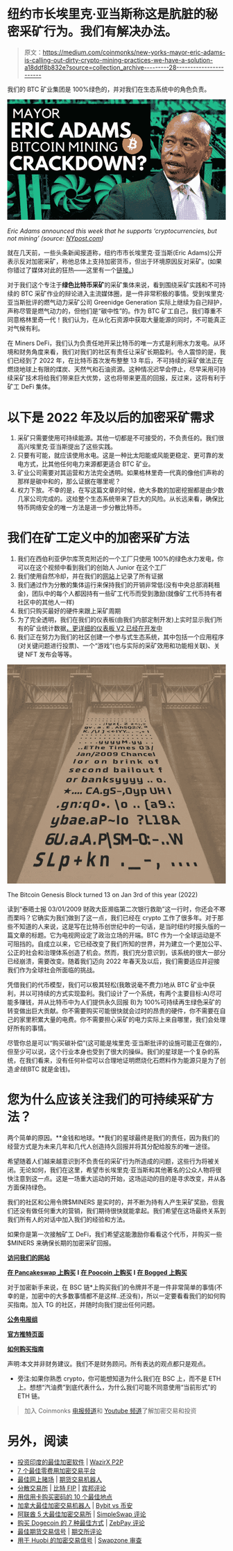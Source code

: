 # 纽约市长埃里克·亚当斯称这是肮脏的秘密采矿行为。我们有解决办法。

> 原文：<https://medium.com/coinmonks/new-yorks-mayor-eric-adams-is-calling-out-dirty-crypto-mining-practices-we-have-a-solution-a18ddf8b832e?source=collection_archive---------28----------------------->

我们的 BTC 矿业集团是 100%绿色的，并对我们在生态系统中的角色负责。

![](img/999a261d8801daeac051d6300156e5d7.png)

*Eric Adams announced this week that he supports ‘cryptocurrencies, but not mining’ (source:* [*NYpost.com*](https://nypost.com/2022/02/09/nyc-mayor-eric-adams-says-hes-against-crypto-mining/)*)*

就在几天前，一些头条新闻报道称，纽约市市长埃里克·亚当斯(Eric Adams)公开表示反对加密采矿，称他总体上支持加密货币，但出于环境原因反对采矿。(如果你错过了媒体对此的狂热——这里有一个[链接。](https://nypost.com/2022/02/09/nyc-mayor-eric-adams-says-hes-against-crypto-mining/))

对于我们这个专注于**绿色比特币采矿**的采矿集体来说，看到围绕采矿实践和不可持续的 BTC 采矿作业的辩论进入主流媒体圈，是一件非常积极的事情。受到埃里克·亚当斯批评的燃气动力采矿公司 Greenidge Generation 实际上继续为自己辩护，声称尽管是燃气动力的，但他们是“碳中性”的。作为 BTC 矿工自己，我们尊重不同意格林里奇一代！我们认为，在从化石资源中获取大量能源的同时，不可能真正对气候有利。

在 Miners DeFi，我们认为负责任地开采比特币的唯一方式是利用水力发电。从环境和财务角度来看，我们对我们的社区有责任让采矿长期盈利。令人震惊的是，我们已经到了 2022 年，在比特币首次发布整整 13 年后，不可持续的采矿做法正在燃烧地球上有限的煤炭、天然气和石油资源。这种情况迟早会停止，尽早采用可持续采矿技术将给我们带来巨大优势，这也将带来更高的回报，反过来，这将有利于矿工 DeFi 集体。

# **以下是 2022 年及以后的加密采矿需求**

1.  采矿只需要使用可持续能源。其他一切都是不可接受的，不负责任的。我们很高兴埃里克·亚当斯提出了这些实践。
2.  只要有可能，就应该使用水电。这是一种比太阳能或风能更稳定、更可靠的发电方式，比其他任何电力来源都更适合 BTC 矿业。
3.  矿业公司需要对其运营和方法完全透明。如果格林里奇一代真的像他们声称的那样是碳中和的，那么证据在哪里呢？
4.  权力下放。不幸的是，在写这篇文章的时候，绝大多数的加密挖掘都是由少数几家公司完成的。这给整个生态系统带来了巨大的风险。从长远来看，确保比特币网络安全的唯一方法是进一步分散比特币。

# **我们在矿工定义中的加密采矿方法**

1.  我们在西伯利亚伊尔库茨克附近的一个工厂只使用 100%的绿色水力发电，你可以在这个视频中看到我们的创始人 Junior 在这个工厂
2.  我们使用自然冷却，并在我们的[网站](https://minersdefi.com/sustainable-mining)上记录了所有证据
3.  我们通过作为分散的集体运行来保持我们的开销非常低(没有中央总部消耗租金)，团队中的每个人都因持有一些矿工代币而受到激励(就像矿工代币持有者社区中的其他人一样)
4.  我们只购买最好的硬件来跟上采矿周期
5.  为了完全透明，我们在我们的仪表板(由我们内部定制开发)上实时显示我们所有的矿业统计数据[，更详细的仪表板 V2 已经在开发中](https://minersdefi.com/dashboard)
6.  我们正在努力为我们的社区创建一个参与式生态系统，其中包括一个应用程序(对关键问题进行投票)、一个“游戏”(也与实际的采矿效用和功能相关联)、关键 NFT 发布会等等。

![](img/9b6087472f87e608ac892f74aa810fc0.png)

The Bitcoin Genesis Block turned 13 on Jan 3rd of this year (2022)

读到“泰晤士报 03/01/2009 财政大臣濒临第二次银行救助”这一行时，你还会不寒而栗吗？它确实为我们做到了这一点，我们已经在 crypto 工作了很多年。对于那些不知道的人来说，这是写在比特币创世纪中的一句话，是当时纽约时报头版的一篇文章的标题。它为电视网设定了政治立场的开端。BTC 作为一个全球运动是不可阻挡的。自成立以来，它已经改变了我们所知的世界，并为建立一个更加公平、公正的社会和治理体系创造了机会。然而，我们充分意识到，该系统的很大一部分已经崩溃，需要改变。随着我们迈向 2022 年春天及以后，我们需要适应并迎接我们作为全球社会所面临的挑战。

凭借我们的代币模型，我们可以极其轻松(我敢说毫不费力)地从 BTC 矿业中获利，并以可持续的方式实现盈利。我们设计了一个系统，有两个主要目标:A)尽可能多赚钱，并从比特币中为人们提供永久回报 B)为 100%可持续再生绿色采矿的转变做出巨大贡献。你不需要购买可能很快就会过时的昂贵的硬件，你不需要在自己的家里积累大量的电费。你不需要担心采矿的电力实际上来自哪里，我们会处理好所有的事情。

尽管你总是可以“购买碳补偿”(这可能是埃里克·亚当斯批评的设施可能正在做的)，但至少可以说，这个行业本身也受到了很大的操纵。我们的星球是一个复杂的系统，在我们看来，没有任何补偿可以合理地证明燃烧化石燃料作为能源只是为了创造*金钱*(BTC 就是金钱)。

# **您为什么应该关注我们的可持续采矿方法？**

两个简单的原因。**金钱和地球。**我们的星球最终是我们的责任，因为我们的经营方式是为未来几年和几代人创造持久回报并将其分配给股东的唯一途径。

希望随着人们越来越意识到不负责任的采矿行为所造成的问题，这些行为将被关闭。无论如何，我们在这里，希望市长埃里克·亚当斯和其他著名的公众人物将很快注意到这一点。这是一场重大运动的开始，这场运动的目的是寻求改变，并从各方面保持绿色。

我们的社区和公用令牌$MINERS 是实时的，并不断为持有人产生采矿奖励，但我们还没有做任何重大的营销，我们期待很快就能拿起。我们希望在这场最终关系到我们所有人的对话中加入我们的经验和方法。

如果你是第一次接触矿工 DeFi，我们希望这能激励你看看这个代币，并购买一些$MINERS 来确保长期的加密采矿回报。

[**访问我们的网站**](https://minersdefi.com)

[**在 Pancakeswap 上购买**](https://pancakeswap.finance/swap?outputCurrency=0xeB6B00F8C7E1da78fb919C810C30DdE95475bdDe) **I** [**在 Poocoin 上购买**](https://poocoin.app/tokens/0xeb6b00f8c7e1da78fb919c810c30dde95475bdde) **I** [**在 Bogged 上购买**](https://app.bogged.finance/bsc/swap?tokenIn=BNB&tokenOut=0xeB6B00F8C7E1da78fb919C810C30DdE95475bdDe)

对于加密新手来说，在 BSC 链*上购买我们的令牌并不是一件非常简单的事情(不幸的是，加密中的大多数事情都不是这样..还没有)，所以一定要看看我们的如何购买指南。加入 TG 的社区，并随时向我们提出任何问题。

[**公务电报组**](https://t.me/minersofficial)

[**官方推特页面**](https://twitter.com/MinersDefi)

[**如何购买指南**](https://minersdefi.com/guide)

声明:本文并非财务建议。我们不是财务顾问。所有表达的观点都只是观点。

*   旁注:如果你熟悉 crypto，你可能想知道为什么我们在 BSC 上，而不是 ETH 上。想想“汽油费”到底代表什么，为什么我们可能不同意使用“当前形式”的 ETH 链。

> 加入 Coinmonks [电报频道](https://t.me/coincodecap)和 [Youtube 频道](https://www.youtube.com/c/coinmonks/videos)了解加密交易和投资

# 另外，阅读

*   [投资印度的最佳加密软件](https://coincodecap.com/best-crypto-to-invest-in-india-in-2021) | [WazirX P2P](https://coincodecap.com/wazirx-p2p)
*   [7 个最佳零费用加密交易平台](https://coincodecap.com/zero-fee-crypto-exchanges)
*   [最佳网上赌场](https://coincodecap.com/best-online-casinos) | [期货交易机器人](/coinmonks/futures-trading-bots-5a282ccee3f5)
*   [分散交易所](https://coincodecap.com/what-are-decentralized-exchanges) | [比特 FIP](https://coincodecap.com/bitbns-fip) | [宾邦评论](https://coincodecap.com/bingbon-review)
*   [用信用卡购买密码的 10 个最佳地点](https://coincodecap.com/buy-crypto-with-credit-card)
*   [加拿大最佳加密交易机器人](https://coincodecap.com/5-best-crypto-trading-bots-in-canada) | [Bybit vs 币安](https://coincodecap.com/bybit-binance-moonxbt)
*   [阿联酋 5 大最佳加密交易所](https://coincodecap.com/best-crypto-exchanges-in-uae) | [SimpleSwap 评论](https://coincodecap.com/simpleswap-review)
*   [购买 Dogecoin 的 7 种最佳方式](https://coincodecap.com/ways-to-buy-dogecoin) | [ZebPay 评论](https://coincodecap.com/zebpay-review)
*   [最佳期货交易信号](https://coincodecap.com/futures-trading-signals) | [期交所评论](https://coincodecap.com/liquid-exchange-review)
*   [用于 Huobi 的加密交易信号](https://coincodecap.com/huobi-crypto-trading-signals) | [Swapzone 审查](/coinmonks/swapzone-review-crypto-exchange-data-aggregator-e0ad78e55ed7)